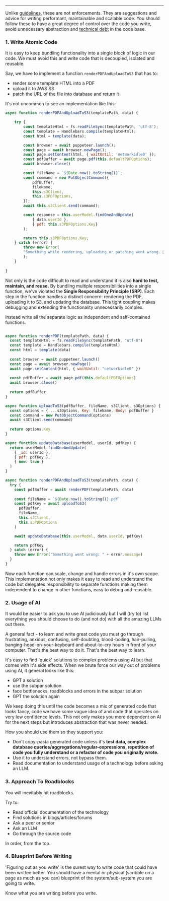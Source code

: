 ----

Unlike [guidelines](Guidelines), these are not enforcements. They are suggestions and advice for writing performant, maintainable and scalable code. You should follow these to have a great degree of control over the code you write, avoid unnecessary abstraction and [technical debt](Glossary/Non-technical/Technical-Debt) in the code base.

### 1. Write Atomic Code

It is easy to keep bundling functionality into a single block of logic in our code. We must avoid this and write code that is decoupled, isolated and reusable.

Say, we have to implement a function `renderPDFAndUploadToS3` that has to:
-  render some template HTML into a PDF
-  upload it to AWS S3
-  patch the URL of the file into database and return it

It's not uncommon to see an implementation like this:

```javascript
async function renderPDFAndUploadToS3(templatePath, data) {

	try {
		const templateHtml = fs.readFileSync(templatePath, 'utf-8');
		const template = Handlebars.compile(templateHtml);
		const html = template(data);

		const browser = await puppeteer.launch();
		const page = await browser.newPage();
	    await page.setContent(html, { waitUntil: 'networkidle0' });
		const pdfBuffer = await page.pdf(this.defaultPDFOptions);
		await browser.close()

		const fileName = `${Date.now().toString()}`;
		const command = new PutObjectCommand({
			pdfBuffer,
		    fileName,
		    this.s3Client,
		    this.s3PDFOptions,
		});
		await this.s3Client.send(command);

		const response = this.userModel.findOneAndUpdate(
			{ data.userId }, 
			{ pdf: this.s3PDFOptions.Key}
		);

		return this.s3PDFOptions.Key;
	} catch (error) {
		throw new Error(
		"Something while rendering, uploading or patching went wrong. 🤷‍♂️"
		);
	}
	
}
```

Not only is the code difficult to read and understand it is also **hard to test, maintain, and reuse.** By bundling multiple responsibilities into a single function, we've violated the **Single Responsibility Principle (SRP)**. Each step in the function handles a distinct concern: rendering the PDF, uploading it to S3, and updating the database. This tight coupling makes debugging and extending the functionality unnecessarily complex.

Instead write all the separate logic as independent and self-contained functions.

```javascript

async function renderPDF(templatePath, data) {
  const templateHtml = fs.readFileSync(templatePath, "utf-8")
  const template = Handlebars.compile(templateHtml)
  const html = template(data)
  
  const browser = await puppeteer.launch()
  const page = await browser.newPage()
  await page.setContent(html, { waitUntil: "networkidle0" })
  
  const pdfBuffer = await page.pdf(this.defaultPDFOptions)
  await browser.close()
  
  return pdfBuffer
}

async function uploadToS3(pdfBuffer, fileName, s3Client, s3Options) {
  const options = { ...s3Options, Key: fileName, Body: pdfBuffer }
  const command = new PutObjectCommand(options)
  await s3Client.send(command)
  
  return options.Key
}

async function updateDatabase(userModel, userId, pdfKey) {
  return userModel.findOneAndUpdate(
    { _id: userId },
    { pdf: pdfKey },
    { new: true }
  )
}

async function renderPDFAndUploadToS3(templatePath, data) {
  try {
    const pdfBuffer = await renderPDF(templatePath, data)
    
    const fileName = `${Date.now().toString()}.pdf`
    const pdfKey = await uploadToS3(
      pdfBuffer,
      fileName,
      this.s3Client,
      this.s3PDFOptions
    )

    await updateDatabase(this.userModel, data.userId, pdfKey)

    return pdfKey
  } catch (error) {
    throw new Error("Something went wrong: " + error.message)
  }
}


```

Now each function can scale, change and handle errors in it's own scope. This implementation not only makes it easy to read and understand the code but delegates responsibility to separate functions making them independent to change in other functions, easy to debug and reusable.

### 2. Usage of AI

It would be easier to ask you to use AI judiciously but I will (try to) list everything you should choose to do (and not do) with all the amazing LLMs out there.

A general fact - to learn and write great code you must go through frustrating, anxious, confusing, self-doubting, blood-boiling, hair-pulling, banging-head-on-your-keyboard and about-to-cry hours in front of your computer. That's the best way to do it. That's the best way to learn.

It's easy to find 'quick' solutions to complex problems using AI but that comes with it's side effects. When we brute force our way out of problems using AI, it general looks like this: 
- GPT a solution
- use the subpar solution
- face bottlenecks, roadblocks and errors in the subpar solution
- GPT the solution again

We keep doing this until the code becomes a mix of generated code that looks fancy, code we have some vague idea of and code that operates on very low confidence levels. This not only makes you more dependent on AI for the next steps but introduces abstraction that was never needed.

How you should use them so they support you:
- Don't copy-pasta generated code unless it's **test data, complex database queries/aggregations/regular-expressions, repetition of code you fully understand or a refactor of code you originally wrote.** 
- Use it to understand errors, not bypass them. 
- Read documentation to understand usage of a technology before asking an LLM.
### 3. Approach To Roadblocks

You will inevitably hit roadblocks. 

Try to:
- Read official documentation of the technology
- Find solutions in blogs/articles/forums
- Ask a peer or senior
- Ask an LLM
- Go through the source code

In order, from the top.
### 4. Blueprint Before Writing

'Figuring out as you write' is the surest way to write code that could have been written better. You should have a mental or physical (scribble on a page as much as you can) blueprint of the system/sub-system you are going to write. 

Know what you are writing before you write. 

